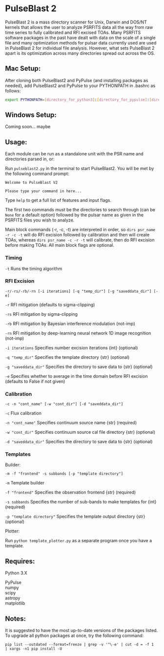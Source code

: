 # PulseBlast 2
PulseBlast 2 is a mass directory scanner for Unix, Darwin and DOS/NT kernels that allows the user to analyze PSRFITS data all the way from raw time series to fully calibrated and RFI excised TOAs. Many PSRFITS software packages in the past have dealt with data on the scale of a single file and many optimization methods for pulsar data currently used are used in PulseBlast 2 for individual file analysis. However, what sets PulseBlast 2 apart is its optimization across many directories spread out across the OS.

## **Mac Setup:**

After cloning both PulseBlast2 and PyPulse (and installing packages as needed), add PulseBlast2 and PyPulse to your PYTHONPATH in .bashrc as follows:

```bash
export PYTHONPATH=[directory_for_python3]:[directory_for_pypulse]:[directory_for_pulseblast2]:$PYTHONPATH
```

## **Windows Setup:**

Coming soon... maybe

## **Usage:**

Each module can be run as a standalone unit with the PSR name and directories parsed in, or:


Run `pulseblast2.py` in the terminal to start PulseBlast2. You will be met by the following command prompt:

```
Welcome to PulseBlast V2

Please type your command in here...
```

Type `help` to get a full list of features and input flags.

The first two commands must be the directories to search through (can be `None` for a default option) followed by the pulsar name as given in the PSRFITS files you wish to analyze.

Main block commands (-r, -c, -t) are interpreted in order, so `dirs psr_name -r -c -t` will do RFI excision followed by calibration and then will create TOAs, whereas `dirs psr_name -c -r -t` will calibrate, then do RFI excision before making TOAs. All main block flags are optional.

### **Timing**

`-t`                          Runs the timing algorithm

### **RFI Excision**

`-r/-rs/-rb/-rn [-i iterations] [-q "temp_dir"] [-g "saveddata_dir"] [-e]`

`-r`                          RFI mitigation (defaults to sigma-clipping)

`-rs`                         RFI mitigation by sigma-clipping

`-rb`                         RFI mitigation by Bayesian interference modulation (not-imp)

`-rn`                         RFI mitigation by deep-learning neural network 1D image recognition (not-imp)

`-i iterations`               Specifies number excision iterations {int} (optional)

`-q "temp_dir"`               Specifies the template directory {str} (optional)

`-g "saveddata_dir"`          Specifies the directory to save data to {str} (optional)

`-e`                          Specifies whether to average in the time domain before RFI excision (defaults to False if not given)

### **Calibration**

`-c -n "cont_name" [-w "cont_dir"] [-d "saveddata_dir"]`

`-c`                          Flux calibration

`-n "cont_name"`              Specifies continuum source name {str} (required)

`-w "cont_dir"`               Specifies continuum source cal file directory {str} (optional)

`-d "saveddata_dir"`          Specifies the directory to save data to {str} (optional)


### **Templates**

Builder:

`-m -f "frontend" -s subbands [-p "template directory"]`

`-m`                          Template builder

`-f "frontend"`               Specifies the observation frontend {str} (required)

`-s subbands`                 Specifies the number of sub-bands to make templates for {int} (required)

`-p "template directory"`     Specifies the template output directory {str} (optional)

Plotter:

Run `python template_plotter.py` as a separate program once you have a template.

## **Requires:**  

Python 3.X  

PyPulse  
numpy  
scipy  
astropy  
matplotlib



## **Notes:**
It is suggested to have the most up-to-date versions of the packages listed. To upgrade all python packages at once, try the following command:

```shell
pip list --outdated --format=freeze | grep -v '^\-e' | cut -d = -f 1  | xargs -n1 pip install -U
```
